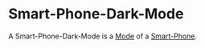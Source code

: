 # Smart-Phone-Dark-Mode

A Smart-Phone-Dark-Mode is a [Mode](600183.md) of a [Smart-Phone](20000005.md).
